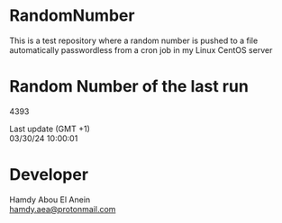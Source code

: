 # RandomNumber    
This is a test repository where a random number is pushed to a file automatically passwordless from a cron job in my Linux CentOS server    
# Random Number of the last run   
4393
      
Last update (GMT +1)    
03/30/24 10:00:01
# Developer    
Hamdy Abou El Anein   
hamdy.aea@protonmail.com
